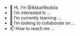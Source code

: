- 👋 Hi, I’m @AkbarRezkila
- 👀 I’m interested in ...
- 🌱 I’m currently learning ...
- 💞️ I’m looking to collaborate on ...
- 📫 How to reach me ...

<!---
AkbarRezkila/AkbarRezkila is a ✨ special ✨ repository because its `README.md` (this file) appears on your GitHub profile.
You can click the Preview link to take a look at your changes.
--->
